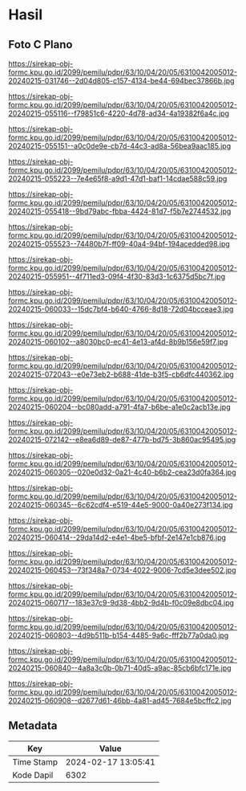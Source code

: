 # Hasil

## Foto C Plano

https://sirekap-obj-formc.kpu.go.id/2099/pemilu/pdpr/63/10/04/20/05/6310042005012-20240215-031746--2d04d805-c157-4134-be44-694bec37866b.jpg

https://sirekap-obj-formc.kpu.go.id/2099/pemilu/pdpr/63/10/04/20/05/6310042005012-20240215-055116--f79851c6-4220-4d78-ad34-4a19382f6a4c.jpg

https://sirekap-obj-formc.kpu.go.id/2099/pemilu/pdpr/63/10/04/20/05/6310042005012-20240215-055151--a0c0de9e-cb7d-44c3-ad8a-56bea9aac185.jpg

https://sirekap-obj-formc.kpu.go.id/2099/pemilu/pdpr/63/10/04/20/05/6310042005012-20240215-055223--7e4e65f8-a9d1-47d1-baf1-14cdae588c59.jpg

https://sirekap-obj-formc.kpu.go.id/2099/pemilu/pdpr/63/10/04/20/05/6310042005012-20240215-055418--9bd79abc-fbba-4424-81d7-f5b7e2744532.jpg

https://sirekap-obj-formc.kpu.go.id/2099/pemilu/pdpr/63/10/04/20/05/6310042005012-20240215-055523--74480b7f-ff09-40a4-94bf-194acedded98.jpg

https://sirekap-obj-formc.kpu.go.id/2099/pemilu/pdpr/63/10/04/20/05/6310042005012-20240215-055951--4f711ed3-09f4-4f30-83d3-1c6375d5bc7f.jpg

https://sirekap-obj-formc.kpu.go.id/2099/pemilu/pdpr/63/10/04/20/05/6310042005012-20240215-060033--15dc7bf4-b640-4766-8d18-72d04bcceae3.jpg

https://sirekap-obj-formc.kpu.go.id/2099/pemilu/pdpr/63/10/04/20/05/6310042005012-20240215-060102--a8030bc0-ec41-4e13-af4d-8b9b156e59f7.jpg

https://sirekap-obj-formc.kpu.go.id/2099/pemilu/pdpr/63/10/04/20/05/6310042005012-20240215-072043--e0e73eb2-b688-41de-b3f5-cb6dfc440362.jpg

https://sirekap-obj-formc.kpu.go.id/2099/pemilu/pdpr/63/10/04/20/05/6310042005012-20240215-060204--bc080add-a791-4fa7-b6be-a1e0c2acb13e.jpg

https://sirekap-obj-formc.kpu.go.id/2099/pemilu/pdpr/63/10/04/20/05/6310042005012-20240215-072142--e8ea6d89-de87-477b-bd75-3b860ac95495.jpg

https://sirekap-obj-formc.kpu.go.id/2099/pemilu/pdpr/63/10/04/20/05/6310042005012-20240215-060305--020e0d32-0a21-4c40-b6b2-cea23d0fa364.jpg

https://sirekap-obj-formc.kpu.go.id/2099/pemilu/pdpr/63/10/04/20/05/6310042005012-20240215-060345--6c62cdf4-e519-44e5-9000-0a40e273f134.jpg

https://sirekap-obj-formc.kpu.go.id/2099/pemilu/pdpr/63/10/04/20/05/6310042005012-20240215-060414--29da14d2-e4e1-4be5-bfbf-2e147e1cb876.jpg

https://sirekap-obj-formc.kpu.go.id/2099/pemilu/pdpr/63/10/04/20/05/6310042005012-20240215-060453--73f348a7-0734-4022-9006-7cd5e3dee502.jpg

https://sirekap-obj-formc.kpu.go.id/2099/pemilu/pdpr/63/10/04/20/05/6310042005012-20240215-060717--183e37c9-9d38-4bb2-9d4b-f0c09e8dbc04.jpg

https://sirekap-obj-formc.kpu.go.id/2099/pemilu/pdpr/63/10/04/20/05/6310042005012-20240215-060803--4d9b511b-b154-4485-9a6c-fff2b77a0da0.jpg

https://sirekap-obj-formc.kpu.go.id/2099/pemilu/pdpr/63/10/04/20/05/6310042005012-20240215-060840--4a8a3c0b-0b71-40d5-a9ac-85cb6bfc171e.jpg

https://sirekap-obj-formc.kpu.go.id/2099/pemilu/pdpr/63/10/04/20/05/6310042005012-20240215-060908--d2677d61-46bb-4a81-ad45-7684e5bcffc2.jpg


## Metadata

| Key        | Value               |
| ---------- | ------------------- |
| Time Stamp | 2024-02-17 13:05:41 |
| Kode Dapil | 6302                |



